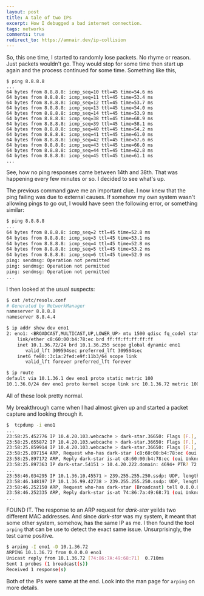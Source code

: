 ```yaml
---
layout: post
title: A tale of two IPs
excerpt: How I debugged a bad internet connection.
tags: networks
comments: true
redirect_to: https://amnair.dev/ip-collision
---
```


So, this one time, I started to randomly lose packets. No rhyme or reason. Just packets wouldn't go. They would stop for some time
then start up again and the process continued for some time. Something like this,
```shell
$ ping 8.8.8.8
...
64 bytes from 8.8.8.8: icmp_seq=10 ttl=45 time=54.6 ms
64 bytes from 8.8.8.8: icmp_seq=11 ttl=45 time=53.4 ms
64 bytes from 8.8.8.8: icmp_seq=12 ttl=45 time=53.7 ms
64 bytes from 8.8.8.8: icmp_seq=13 ttl=45 time=54.0 ms
64 bytes from 8.8.8.8: icmp_seq=14 ttl=45 time=53.9 ms
64 bytes from 8.8.8.8: icmp_seq=38 ttl=45 time=68.9 ms
64 bytes from 8.8.8.8: icmp_seq=39 ttl=45 time=58.1 ms
64 bytes from 8.8.8.8: icmp_seq=40 ttl=45 time=54.2 ms
64 bytes from 8.8.8.8: icmp_seq=41 ttl=45 time=61.0 ms
64 bytes from 8.8.8.8: icmp_seq=42 ttl=45 time=57.6 ms
64 bytes from 8.8.8.8: icmp_seq=43 ttl=45 time=66.0 ms
64 bytes from 8.8.8.8: icmp_seq=44 ttl=45 time=62.8 ms
64 bytes from 8.8.8.8: icmp_seq=45 ttl=45 time=61.1 ms
...
```
See, how no ping responses came between 14th and 38th. That was happening every few minutes or so. I decided to see what's up.


The previous command gave me an important clue. I now knew that the ping failing was due to external causes. If somehow
my own system wasn't allowing pings to go out, I would have seen the following error, or something similar:
```bash
$ ping 8.8.8.8
...
64 bytes from 8.8.8.8: icmp_seq=2 ttl=45 time=52.8 ms
64 bytes from 8.8.8.8: icmp_seq=3 ttl=45 time=53.1 ms
64 bytes from 8.8.8.8: icmp_seq=4 ttl=45 time=52.8 ms
64 bytes from 8.8.8.8: icmp_seq=5 ttl=45 time=53.2 ms
64 bytes from 8.8.8.8: icmp_seq=6 ttl=45 time=52.9 ms
ping: sendmsg: Operation not permitted
ping: sendmsg: Operation not permitted
ping: sendmsg: Operation not permitted
...
```


I then looked at the usual suspects:
```bash
$ cat /etc/resolv.conf
# Generated by NetworkManager
nameserver 8.8.8.8
nameserver 8.8.4.4

$ ip addr show dev eno1
2: eno1: <BROADCAST,MULTICAST,UP,LOWER_UP> mtu 1500 qdisc fq_codel state UP group default qlen 1000
    link/ether c8:60:00:b4:78:ec brd ff:ff:ff:ff:ff:ff
    inet 10.1.36.72/24 brd 10.1.36.255 scope global dynamic eno1
       valid_lft 309594sec preferred_lft 309594sec
    inet6 fe80::3c1a:2fed:e9f:11b3/64 scope link
       valid_lft forever preferred_lft forever

$ ip route
default via 10.1.36.1 dev eno1 proto static metric 100
10.1.36.0/24 dev eno1 proto kernel scope link src 10.1.36.72 metric 100
```
All of these look pretty normal.


My breakthrough came when I had almost given up and started a packet capture and looking through it.
```bash
$  tcpdump -i eno1
...
23:58:25.452776 IP 10.4.20.103.webcache > dark-star.36650: Flags [F.], seq 2553161153, ack 2283786306
23:58:25.655872 IP 10.4.20.103.webcache > dark-star.36650: Flags [F.], seq 0, ack 1, win 194
23:58:25.859914 IP 10.4.20.103.webcache > dark-star.36650: Flags [F.], seq 0, ack 1, win 194
23:58:25.897154 ARP, Request who-has dark-star (c8:60:00:b4:78:ec (oui Unknown)) tell 0.0.0.0, length 46
23:58:25.897172 ARP, Reply dark-star is-at c8:60:00:b4:78:ec (oui Unknown), length 28
23:58:25.897363 IP dark-star.54151 > 10.4.20.222.domain: 4694+ PTR? 72.36.1.10.in-addr.arpa. (41)
...
23:58:46.034295 IP 10.1.36.10.45571 > 239.255.255.250.ssdp: UDP, length 172
23:58:46.148197 IP 10.1.36.99.42738 > 239.255.255.250.ssdp: UDP, length 172
23:58:46.252150 ARP, Request who-has dark-star (Broadcast) tell 0.0.0.0, length 28
23:58:46.252335 ARP, Reply dark-star is-at 74:86:7a:49:68:71 (oui Unknown), length 46
...
```
FOUND IT. The response to an ARP request for _dark-star_ yeilds two different MAC addresses. And since _dark-star_ was my 
system, it meant that some other system, somehow, has the same IP as me. I then found the tool `arping` that can be
use to detect the exact same issue. Unsurprisingly, the test came positive.
```bash
$ arping -I eno1 -D 10.1.36.72
ARPING 10.1.36.72 from 0.0.0.0 eno1
Unicast reply from 10.1.36.72 [74:86:7A:49:68:71]  0.710ms
Sent 1 probes (1 broadcast(s))
Received 1 response(s)
```

Both of the IPs were same at the end. Look into the man page for `arping` on more details.

